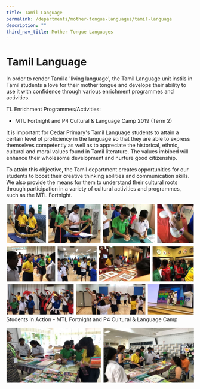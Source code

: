 ```yaml
---
title: Tamil Language
permalink: /departments/mother-tongue-languages/tamil-language
description: ""
third_nav_title: Mother Tongue Languages
---
```

# **Tamil Language**

In order to render Tamil a 'living language', the Tamil Language unit instils in Tamil students a love for their mother tongue and develops their ability to use it with confidence through various enrichment programmes and activities.

TL Enrichment Programmes/Activities:

*   MTL Fortnight and P4 Cultural & Language Camp 2019 (Term 2)

It is important for Cedar Primary's Tamil Language students to attain a certain level of proficiency in the language so that they are able to express themselves competently as well as to appreciate the historical, ethnic, cultural and moral values found in Tamil literature. The values imbibed will enhance their wholesome development and nurture good citizenship. 

To attain this objective, the Tamil department creates opportunities for our students to boost their creative thinking abilities and communication skills. We also provide the means for them to understand their cultural roots through participation in a variety of cultural activities and programmes, such as the MTL Fortnight.

![](/images/MTL-Tamil.jpg)
Students in Action - MTL Fortnight and P4 Cultural & Language Camp

![](/images/MTL-Tamil%20(1).jpg)